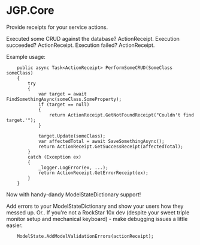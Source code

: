 # JGP.Core

Provide receipts for your service actions.

Executed some CRUD against the database? ActionReceipt.
Execution succeeded? ActionReceipt.
Execution failed? ActionReceipt.

Example usage:

        public async Task<ActionReceipt> PerformSomeCRUD(SomeClass someClass)
        {
        	try
        	{
        		var target = await FindSomethingAsync(someClass.SomeProperty);
        		if (target == null)
        		{
        			return ActionReceipt.GetNotFoundReceipt("Couldn't find target.'");
        		}
        
        		target.Update(someClass);
        		var affectedTotal = await SaveSomethingAsync();
        		return ActionReceipt.GetSuccessReceipt(affectedTotal);
        	}
        	catch (Exception ex)
        	{
        		_logger.LogError(ex, ...);
        		return ActionReceipt.GetErrorReceipt(ex);
        	}
        }

Now with handy-dandy ModelStateDictionary support!

Add errors to your ModelStateDictionary and show your users how they messed up.
Or.. If you're not a RockStar 10x dev (despite your sweet triple monitor setup and mechanical keyboard) - make debugging issues a little easier.

        ModelState.AddModelValidationErrors(actionReceipt);